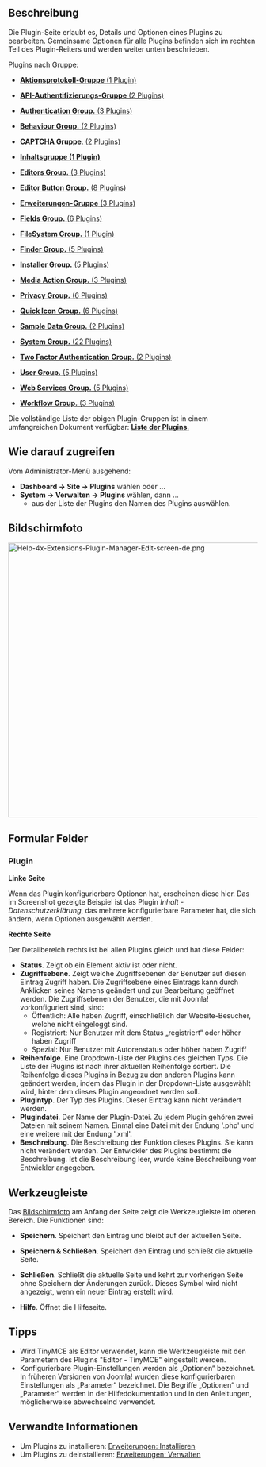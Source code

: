 <!-- Filename: Help4.x:Plugins:_Name_of_Plugin / Display title: Plugins: Name des Plugins -->

## Beschreibung

Die Plugin-Seite erlaubt es, Details und Optionen eines Plugins zu
bearbeiten. Gemeinsame Optionen für alle Plugins befinden sich im
rechten Teil des Plugin-Reiters und werden weiter unten beschrieben.

Plugins nach Gruppe:

- [**Aktionsprotokoll-Gruppe** (1
  Plugin)](https://docs.joomla.org/Chunk4x:Extensions_Plugin_Manager_Edit_Action_Log_Group/de "Chunk4x:Extensions Plugin Manager Edit Action Log Group/de")

<!-- -->

- [**API-Authentifizierungs-Gruppe** (2
  Plugins)](https://docs.joomla.org/Chunk4x:Extensions_Plugin_Manager_Edit_API_Authentication_Group/de "Chunk4x:Extensions Plugin Manager Edit API Authentication Group/de")

<!-- -->

- [**Authentication Group.** (3
  Plugins)](https://docs.joomla.org/Chunk4x:Extensions_Plugin_Manager_Edit_Authentication_Group/de "Chunk4x:Extensions Plugin Manager Edit Authentication Group/de")

<!-- -->

- [**Behaviour Group.** (2
  Plugins)](https://docs.joomla.org/Chunk4x:Extensions_Plugin_Manager_Edit_Behaviour_Group/en "Chunk4x:Extensions Plugin Manager Edit Behaviour Group/en")

<!-- -->

- [**CAPTCHA Gruppe**. (2
  Plugins)](https://docs.joomla.org/Chunk4x:Extensions_Plugin_Manager_Edit_CAPTCHA_Group/en "Chunk4x:Extensions Plugin Manager Edit CAPTCHA Group/en")

<!-- -->

- [**Inhaltsgruppe (1
  Plugin)**](https://docs.joomla.org/Chunk4x:Extensions_Plugin_Manager_Edit_Content_Group/de "Chunk4x:Extensions Plugin Manager Edit Content Group/de")

<!-- -->

- [**Editors Group.** (3
  Plugins)](https://docs.joomla.org/Chunk4x:Extensions_Plugin_Manager_Edit_Editor_Group/de "Chunk4x:Extensions Plugin Manager Edit Editor Group/de")

<!-- -->

- [**Editor Button Group.** (8
  Plugins)](https://docs.joomla.org/Chunk4x:Extensions_Plugin_Manager_Edit_Button_Group/de "Chunk4x:Extensions Plugin Manager Edit Button Group/de")

<!-- -->

- [**Erweiterungen-Gruppe** (3
  Plugins)](https://docs.joomla.org/Chunk4x:Extensions_Plugin_Manager_Edit_Extension_Group/de "Chunk4x:Extensions Plugin Manager Edit Extension Group/de")

<!-- -->

- <a
  href="https://docs.joomla.org/index.php?title=Chunk4x:Extensions_Plugin_Manager_Edit_Fields_Group/de&amp;action=edit&amp;redlink=1"
  class="new"
  title="Chunk4x:Extensions Plugin Manager Edit Fields Group/de (page does not exist)"><strong>Fields
  Group.</strong> (6 Plugins)</a>

<!-- -->

- <a
  href="https://docs.joomla.org/index.php?title=Chunk4x:Extensions_Plugin_Manager_Edit_FileSystem_Group/de&amp;action=edit&amp;redlink=1"
  class="new"
  title="Chunk4x:Extensions Plugin Manager Edit FileSystem Group/de (page does not exist)"><strong>FileSystem
  Group.</strong> (1 Plugin)</a>

<!-- -->

- <a
  href="https://docs.joomla.org/index.php?title=Chunk4x:Extensions_Plugin_Manager_Edit_Smart_Search_Group/de&amp;action=edit&amp;redlink=1"
  class="new"
  title="Chunk4x:Extensions Plugin Manager Edit Smart Search Group/de (page does not exist)"><strong>Finder
  Group.</strong> (5 Plugins)</a>

<!-- -->

- <a
  href="https://docs.joomla.org/index.php?title=Chunk4x:Extensions_Plugin_Manager_Edit_Installer_Group/de&amp;action=edit&amp;redlink=1"
  class="new"
  title="Chunk4x:Extensions Plugin Manager Edit Installer Group/de (page does not exist)"><strong>Installer
  Group.</strong> (5 Plugins)</a>

<!-- -->

- <a
  href="https://docs.joomla.org/index.php?title=Chunk4x:Extensions_Plugin_Manager_Edit_Media_Action_Group/de&amp;action=edit&amp;redlink=1"
  class="new"
  title="Chunk4x:Extensions Plugin Manager Edit Media Action Group/de (page does not exist)"><strong>Media
  Action Group.</strong> (3 Plugins)</a>

<!-- -->

- <a
  href="https://docs.joomla.org/index.php?title=Chunk4x:Extensions_Plugin_Manager_Edit_Privacy_Group/de&amp;action=edit&amp;redlink=1"
  class="new"
  title="Chunk4x:Extensions Plugin Manager Edit Privacy Group/de (page does not exist)"><strong>Privacy
  Group.</strong> (6 Plugins)</a>

<!-- -->

- <a
  href="https://docs.joomla.org/index.php?title=Chunk4x:Extensions_Plugin_Manager_Edit_Quick_Icon_Group/de&amp;action=edit&amp;redlink=1"
  class="new"
  title="Chunk4x:Extensions Plugin Manager Edit Quick Icon Group/de (page does not exist)"><strong>Quick
  Icon Group.</strong> (6 Plugins)</a>

<!-- -->

- <a
  href="https://docs.joomla.org/index.php?title=Chunk4x:Extensions_Plugin_Manager_Edit_Sample_Data_Group/de&amp;action=edit&amp;redlink=1"
  class="new"
  title="Chunk4x:Extensions Plugin Manager Edit Sample Data Group/de (page does not exist)"><strong>Sample
  Data Group.</strong> (2 Plugins)</a>

<!-- -->

- <a
  href="https://docs.joomla.org/index.php?title=Chunk4x:Extensions_Plugin_Manager_Edit_System_Group/de&amp;action=edit&amp;redlink=1"
  class="new"
  title="Chunk4x:Extensions Plugin Manager Edit System Group/de (page does not exist)"><strong>System
  Group.</strong> (22 Plugins)</a>

<!-- -->

- <a
  href="https://docs.joomla.org/index.php?title=Chunk4x:Extensions_Plugin_Manager_Edit_Two_Factor_Authentication_Group/de&amp;action=edit&amp;redlink=1"
  class="new"
  title="Chunk4x:Extensions Plugin Manager Edit Two Factor Authentication Group/de (page does not exist)"><strong>Two
  Factor Authentication Group.</strong> (2 Plugins)</a>

<!-- -->

- <a
  href="https://docs.joomla.org/index.php?title=Chunk4x:Extensions_Plugin_Manager_Edit_User_Group/de&amp;action=edit&amp;redlink=1"
  class="new"
  title="Chunk4x:Extensions Plugin Manager Edit User Group/de (page does not exist)"><strong>User
  Group.</strong> (5 Plugins)</a>

<!-- -->

- <a
  href="https://docs.joomla.org/index.php?title=Chunk4x:Extensions_Plugin_Manager_Edit_Web_Services_Group/de&amp;action=edit&amp;redlink=1"
  class="new"
  title="Chunk4x:Extensions Plugin Manager Edit Web Services Group/de (page does not exist)"><strong>Web
  Services Group.</strong> (5 Plugins)</a>

<!-- -->

- <a
  href="https://docs.joomla.org/index.php?title=Chunk4x:Extensions_Plugin_Manager_Edit_Workflow_Group/de&amp;action=edit&amp;redlink=1"
  class="new"
  title="Chunk4x:Extensions Plugin Manager Edit Workflow Group/de (page does not exist)"><strong>Workflow
  Group.</strong> (3 Plugins)</a>

Die vollständige Liste der obigen Plugin-Gruppen ist in einem
umfangreichen Dokument verfügbar: [**Liste der
Plugins**.](https://docs.joomla.org/Chunk4x:List_of_Plugins/de "Chunk4x:List of Plugins/de")

## Wie darauf zugreifen

Vom Administrator-Menü ausgehend:

- **Dashboard **→** Site **→** Plugins** wählen oder ...
- **System **→** Verwalten **→** Plugins** wählen, dann ...
  - aus der Liste der Plugins den Namen des Plugins auswählen.

## Bildschirmfoto

<img
src="https://docs.joomla.org/images/thumb/2/24/Help-4x-Extensions-Plugin-Manager-Edit-screen-de.png/800px-Help-4x-Extensions-Plugin-Manager-Edit-screen-de.png"
decoding="async"
srcset="https://docs.joomla.org/images/thumb/2/24/Help-4x-Extensions-Plugin-Manager-Edit-screen-de.png/1200px-Help-4x-Extensions-Plugin-Manager-Edit-screen-de.png 1.5x, https://docs.joomla.org/images/2/24/Help-4x-Extensions-Plugin-Manager-Edit-screen-de.png 2x"
data-file-width="1497" data-file-height="1035" width="800" height="553"
alt="Help-4x-Extensions-Plugin-Manager-Edit-screen-de.png" />

## Formular Felder

### Plugin

**Linke Seite**

Wenn das Plugin konfigurierbare Optionen hat, erscheinen diese hier. Das
im Screenshot gezeigte Beispiel ist das Plugin *Inhalt -
Datenschutzerklärung*, das mehrere konfigurierbare Parameter hat, die
sich ändern, wenn Optionen ausgewählt werden.

**Rechte Seite**

Der Detailbereich rechts ist bei allen Plugins gleich und hat diese
Felder:

- **Status**. Zeigt ob ein Element aktiv ist oder nicht.
- **Zugriffsebene**. Zeigt welche Zugriffsebenen der Benutzer auf diesen
  Eintrag Zugriff haben. Die Zugriffsebene eines Eintrags kann durch
  Anklicken seines Namens geändert und zur Bearbeitung geöffnet werden.
  Die Zugriffsebenen der Benutzer, die mit Joomla! vorkonfiguriert sind,
  sind:
  - Öffentlich: Alle haben Zugriff, einschließlich der Website-Besucher,
    welche nicht eingeloggt sind.
  - Registriert: Nur Benutzer mit dem Status „registriert“ oder höher
    haben Zugriff
  - Spezial: Nur Benutzer mit Autorenstatus oder höher haben Zugriff
- **Reihenfolge**. Eine Dropdown-Liste der Plugins des gleichen Typs.
  Die Liste der Plugins ist nach ihrer aktuellen Reihenfolge sortiert.
  Die Reihenfolge dieses Plugins in Bezug zu den anderen Plugins kann
  geändert werden, indem das Plugin in der Dropdown-Liste ausgewählt
  wird, hinter dem dieses Plugin angeordnet werden soll.
- **Plugintyp**. Der Typ des Plugins. Dieser Eintrag kann nicht
  verändert werden.
- **Plugindatei**. Der Name der Plugin-Datei. Zu jedem Plugin gehören
  zwei Dateien mit seinem Namen. Einmal eine Datei mit der Endung '.php'
  und eine weitere mit der Endung '.xml'.
- **Beschreibung**. Die Beschreibung der Funktion dieses Plugins. Sie
  kann nicht verändert werden. Der Entwickler des Plugins bestimmt die
  Beschreibung. Ist die Beschreibung leer, wurde keine Beschreibung vom
  Entwickler angegeben.

## Werkzeugleiste

Das [Bildschirmfoto](#Bildschirmfoto) am Anfang der Seite zeigt die
Werkzeugleiste im oberen Bereich. Die Funktionen sind:

- **Speichern**. Speichert den Eintrag und bleibt auf der aktuellen
  Seite.

<!-- -->

- **Speichern & Schließen**. Speichert den Eintrag und schließt die
  aktuelle Seite.

<!-- -->

- **Schließen**. Schließt die aktuelle Seite und kehrt zur vorherigen
  Seite ohne Speichern der Änderungen zurück. Dieses Symbol wird nicht
  angezeigt, wenn ein neuer Eintrag erstellt wird.

<!-- -->

- **Hilfe**. Öffnet die Hilfeseite.

## Tipps

- Wird TinyMCE als Editor verwendet, kann die Werkzeugleiste mit den
  Parametern des Plugins "Editor - TinyMCE" eingestellt werden.
- Konfigurierbare Plugin-Einstellungen werden als „Optionen“ bezeichnet.
  In früheren Versionen von Joomla! wurden diese konfigurierbaren
  Einstellungen als „Parameter“ bezeichnet. Die Begriffe „Optionen“ und
  „Parameter“ werden in der Hilfedokumentation und in den Anleitungen,
  möglicherweise abwechselnd verwendet.

## Verwandte Informationen

- Um Plugins zu installieren: [Erweiterungen:
  Installieren](https://docs.joomla.org/Help4.x:Extensions:_Install/de "Help4.x:Extensions: Install/de")
- Um Plugins zu deinstallieren: [Erweiterungen:
  Verwalten](https://docs.joomla.org/Help4.x:Extensions:_Manage/de "Help4.x:Extensions: Manage/de")
